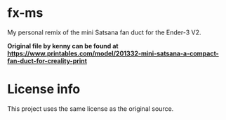 # fx-ms
My personal remix of the mini Satsana fan duct for the Ender-3 V2.

**Original file by kenny can be found at https://www.printables.com/model/201332-mini-satsana-a-compact-fan-duct-for-creality-print**

# License info
This project uses the same license as the original source.
